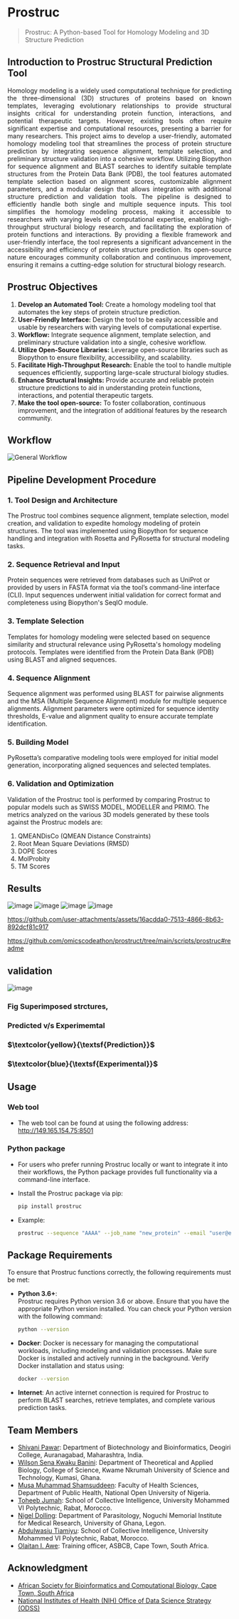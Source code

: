 # Prostruc
> Prostruc: A Python-based Tool for Homology Modeling and 3D Structure Prediction

## Introduction to Prostruc Structural Prediction Tool
<p align="justify"> Homology modeling is a widely used computational technique for predicting the three-dimensional (3D) structures of proteins based on known templates, leveraging evolutionary relationships to provide structural insights critical for understanding protein function, interactions, and potential therapeutic targets. However, existing tools often require significant expertise and computational resources, presenting a barrier for many researchers. This project aims to develop a user-friendly, automated homology modeling tool that streamlines the process of protein structure prediction by integrating sequence alignment, template selection, and preliminary structure validation into a cohesive workflow. Utilizing Biopython for sequence alignment and BLAST searches to identify suitable template structures from the Protein Data Bank (PDB), the tool features automated template selection based on alignment scores, customizable alignment parameters, and a modular design that allows integration with additional structure prediction and validation tools. The pipeline is designed to efficiently handle both single and multiple sequence inputs. This tool simplifies the homology modeling process, making it accessible to researchers with varying levels of computational expertise, enabling high-throughput structural biology research, and facilitating the exploration of protein functions and interactions. By providing a flexible framework and user-friendly interface, the tool represents a significant advancement in the accessibility and efficiency of protein structure prediction. Its open-source nature encourages community collaboration and continuous improvement, ensuring it remains a cutting-edge solution for structural biology research.</p>

## Prostruc Objectives
1. **Develop an Automated Tool:** Create a homology modeling tool that automates the key steps of protein structure prediction.
2. **User-Friendly Interface:** Design the tool to be easily accessible and usable by researchers with varying levels of computational expertise.
3. **Workflow:** Integrate sequence alignment, template selection, and preliminary structure validation into a single, cohesive workflow.
4. **Utilize Open-Source Libraries:** Leverage open-source libraries such as Biopython to ensure flexibility, accessibility, and scalability.
5. **Facilitate High-Throughput Research:** Enable the tool to handle multiple sequences efficiently, supporting large-scale structural biology studies.
6. **Enhance Structural Insights:** Provide accurate and reliable protein structure predictions to aid in understanding protein functions, interactions, and potential therapeutic targets.
7. **Make the tool open-source:** To foster collaboration, continuous improvement, and the integration of additional features by the research community.

## Workflow
![General Workflow](https://github.com/user-attachments/assets/6d2eb1b0-ec3d-4ed6-9d55-82bc0f77b068)

## Pipeline Development Procedure

### 1. Tool Design and Architecture
The Prostruc tool combines sequence alignment, template selection, model creation, and validation to expedite homology modeling of protein structures. The tool was implemented using Biopython for sequence handling and integration with Rosetta and PyRosetta for structural modeling tasks.

### 2. Sequence Retrieval and Input
Protein sequences were retrieved from databases such as UniProt or provided by users in FASTA format via the tool’s command-line interface (CLI). Input sequences underwent initial validation for correct format and completeness using Biopython's SeqIO module.

### 3. Template Selection
Templates for homology modeling were selected based on sequence similarity and structural relevance using PyRosetta's homology modeling protocols. Templates were identified from the Protein Data Bank (PDB) using BLAST and aligned sequences.

### 4. Sequence Alignment
Sequence alignment was performed using BLAST for pairwise alignments and the MSA (Multiple Sequence Alignment) module for multiple sequence alignments. Alignment parameters were optimized for sequence identity thresholds, E-value and alignment quality to ensure accurate template identification.

### 5. Building Model
PyRosetta’s comparative modeling tools were employed for initial model generation, incorporating aligned sequences and selected templates.

### 6. Validation and Optimization
Validation of the Prostruc tool is performed by comparing Prostruc to popular models such as  SWISS MODEL, MODELLER and PRIMO. The metrics analyzed on the various 3D models generated by these tools against the Prostruc models are:
1. QMEANDisCo (QMEAN Distance Constraints)
2. Root Mean Square Deviations (RMSD)
3. DOPE Scores
4. MolProbity
5. TM Scores

## Results
![image](https://github.com/omicscodeathon/prostruct/blob/main/output/template.png)
![image](https://github.com/omicscodeathon/prostruct/blob/main/output/image4.png)
![image](https://github.com/omicscodeathon/prostruct/blob/main/output/image1.png)
![image](https://github.com/omicscodeathon/prostruct/blob/main/output/image6.png) 


https://github.com/user-attachments/assets/16acdda0-7513-4866-8b63-892dcf81c917



https://github.com/omicscodeathon/prostruct/tree/main/scripts/prostruc#readme 
## validation 
![image](https://github.com/omicscodeathon/prostruct/blob/main/output/superimposed%20structure.png)

### Fig Superimposed strctures,
### Predicted v/s Experimemtal 
### $\textcolor{yellow}{\textsf{Prediction}}$ 
### $\textcolor{blue}{\textsf{Experimental}}$                                                                                                                                            
  
  
  
  
  
  
  
  
  
  
  


                    
                      
                      
   
## Usage
### Web tool
- The web tool can be found at using the following address: http://149.165.154.75:8501

### Python package
- For users who prefer running Prostruc locally or want to integrate it into their workflows, the Python package provides full functionality via a command-line interface.
- Install the Prostruc package via pip:
  ```bash
  pip install prostruc
  ```
  
- Example:
  ```bash
  prostruc --sequence "AAAA" --job_name "new_protein" --email "user@example.com"
  ```

## Package Requirements

To ensure that Prostruc functions correctly, the following requirements must be met:

- **Python 3.6+**:  
  Prostruc requires Python version 3.6 or above. Ensure that you have the appropriate Python version installed. You can check your Python version with the following command:
  ```bash
  python --version
  ```

- **Docker**:
  Docker is necessary for managing the computational workloads, including modeling and validation processes. Make sure Docker is installed and actively running in the background.
  Verify Docker installation and status using:
  ```bash
  docker --version
  ```

- **Internet**:
  An active internet connection is required for Prostruc to perform BLAST searches, retrieve templates, and complete various prediction     tasks.
  
##  Team Members
- [Shivani Pawar](https://github.com/ShivMC): Department of Biotechnology and Bioinformatics, Deogiri College, Auranagabad, Maharashtra, India.
- [Wilson Sena Kwaku Banini](https://github.com/wilson743): Department of Theoretical and Applied Biology, College of Science, Kwame Nkrumah University of Science and Technology, Kumasi, Ghana.            
- [Musa Muhammad Shamsuddeen](https://github.com/Shamss99): Faculty of Health Sciences, Department of Public Health, National Open University of Nigeria.
- [Toheeb Jumah](https://github.com/Toheeb27): School of Collective Intelligence, University Mohammed VI Polytechnic, Rabat, Morocco.
- [Nigel Dolling](https://github.com/NigelDolling): Department of Parasitology, Noguchi Memorial Institute for Medical Research, University of Ghana, Legon.
- [Abdulwasiu Tiamiyu](https://github.com/Tiamiyu1): School of Collective Intelligence, University Mohammed VI Polytechnic, Rabat, Morocco.
- [Olaitan I. Awe](https://github.com/laitanawe): Training officer, ASBCB, Cape Town, South Africa.
  
## Acknowledgment
- [African Society for Bioinformatics and Computational Biology, Cape Town, South Africa](https://www.asbcb.org/)
- [National Institutes of Health (NIH) Office of Data Science Strategy (ODSS)](https://datascience.nih.gov/)

